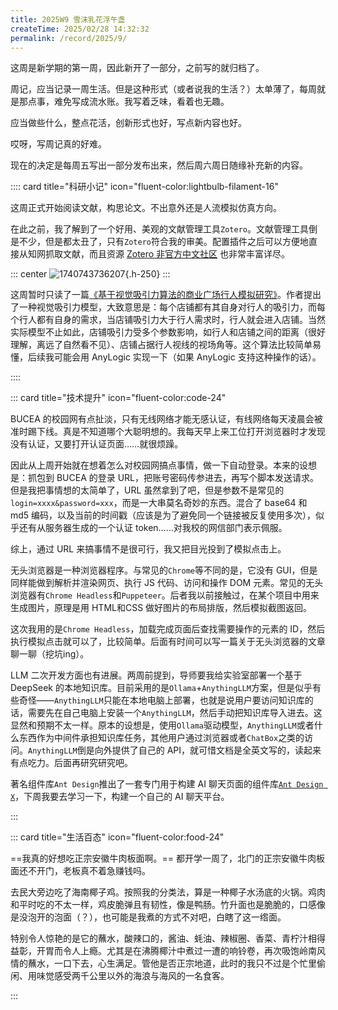 ```yaml
---
title: 2025W9 雪沫乳花浮午盏
createTime: 2025/02/28 14:32:32
permalink: /record/2025/9/
---
```


这周是新学期的第一周，因此新开了一部分，之前写的就归档了。

周记，应当记录一周生活。但是这种形式（或者说我的生活？）太单薄了，每周就是那点事，难免写成流水账。我写着乏味，看着也无趣。

应当做些什么，整点花活，创新形式也好，写点新内容也好。

哎呀，写周记真的好难。

现在的决定是每周五写出一部分发布出来，然后周六周日随缘补充新的内容。

:::: card title="科研小记" icon="fluent-color:lightbulb-filament-16"

这周正式开始阅读文献，构思论文。不出意外还是人流模拟仿真方向。

在此之前，我了解到了一个好用、美观的文献管理工具`Zotero`。文献管理工具倒是不少，但是都太丑了，只有`Zotero`符合我的审美。配置插件之后可以方便地直接从知网抓取文献，而且资源 [Zotero 非官方中文社区](https://zotero-chinese.com/) 也非常丰富详尽。


::: center
![1740743736207](https://oss.yoake.cc/art/record/1740743736207.webp){.h-250}
:::

这周暂时只读了一篇[《基于视觉吸引力算法的商业广场行人模拟研究》](https://link.cnki.net/doi/10.16272/j.cnki.cn11-1392/j.2023.01.025)。作者提出了一种视觉吸引力模型，大致意思是：每个店铺都有其自身对行人的吸引力，而每个行人都有自身的需求，当店铺吸引力大于行人需求时，行人就会进入店铺。当然实际模型不止如此，店铺吸引力受多个参数影响，如行人和店铺之间的距离（很好理解，离远了自然看不见）、店铺占据行人视线的视场角等。这个算法比较简单易懂，后续我可能会用 AnyLogic 实现一下（如果 AnyLogic 支持这种操作的话）。

::::

::: card title="技术提升" icon="fluent-color:code-24"

BUCEA 的校园网有点扯淡，只有无线网络才能无感认证，有线网络每天凌晨会被准时踢下线。真是不知道哪个大聪明想的。我每天早上来工位打开浏览器时才发现没有认证，又要打开认证页面……就很烦躁。

因此从上周开始就在想着怎么对校园网搞点事情，做一下自动登录。本来的设想是：抓包到 BUCEA 的登录 URL，把账号密码传参进去，再写个脚本发送请求。但是我把事情想的太简单了，URL 虽然拿到了吧，但是参数不是常见的`login=xxxx&password=xxx`，而是一大串莫名奇妙的东西。混合了 base64 和 md5 编码，以及当前的时间戳（应该是为了避免同一个链接被反复使用多次），似乎还有从服务器生成的一个认证 token……对我校的网信部门表示佩服。

综上，通过 URL 来搞事情不是很可行，我又把目光投到了模拟点击上。

无头浏览器是一种浏览器程序。与常见的`Chrome`等不同的是，它没有 GUI，但是同样能做到解析并渲染网页、执行 JS 代码、访问和操作 DOM 元素。常见的无头浏览器有`Chrome Headless`和`Puppeteer`。后者我以前接触过，在某个项目中用来生成图片，原理是用 HTML和CSS 做好图片的布局排版，然后模拟截图返回。

这次我用的是`Chrome Headless`，加载完成页面后查找需要操作的元素的 ID，然后执行模拟点击就可以了，比较简单。后面有时间可以写一篇关于无头浏览器的文章聊一聊（挖坑ing）。

LLM 二次开发方面也有进展。两周前提到，导师要我给实验室部署一个基于 DeepSeek 的本地知识库。目前采用的是`Ollama`+`AnythingLLM`方案，但是似乎有些奇怪——`AnythingLLM`只能在本地电脑上部署，也就是说用户要访问知识库的话，需要先在自己电脑上安装一个`AnythingLLM`，然后手动把知识库导入进去。这显然和预期不太一样。原本的设想是，使用`Ollama`驱动模型，`AnythingLLM`或者什么东西作为中间件承担知识库任务，其他用户通过浏览器或者`ChatBox`之类的访问。`AnythingLLM`倒是向外提供了自己的 API，就可惜文档是全英文写的，读起来有点吃力。后面再研究研究吧。

著名组件库`Ant Design`推出了一套专门用于构建 AI 聊天页面的组件库[`Ant Design X`](https://antd-design-x-vue.netlify.app/)，下周我要去学习一下，构建一个自己的 AI 聊天平台。

:::

::: card title="生活百态" icon="fluent-color:food-24"

==我真的好想吃正宗安徽牛肉板面啊。== 都开学一周了，北门的正宗安徽牛肉板面还不开门，老板真不着急赚钱吗。

去民大旁边吃了海南椰子鸡。按照我的分类法，算是一种椰子水汤底的火锅。鸡肉和平时吃的不太一样，鸡皮脆弹且有韧性，像是鸭肠。竹升面也是脆脆的，口感像是没泡开的泡面（？），也可能是我煮的方式不对吧，白瞎了这一绺面。

特别令人惊艳的是它的蘸水，酸辣口的，酱油、蚝油、辣椒圈、香菜、青柠汁相得益彰，开胃而令人上瘾。尤其是在沸腾椰汁中煮过一遭的响铃卷，再次吸饱岭南风情的蘸水，一口下去，心生满足。管他是否正宗地道，此时的我只不过是个忙里偷闲、用味觉感受两千公里以外的海浪与海风的一名食客。

<CardGrid>
  <ImageCard
    image="https://oss.yoake.cc/art/record/1740743781863.webp"
  />
  <ImageCard
    image="https://oss.yoake.cc/art/record/1740743777585.webp"
  />
</CardGrid>

:::


